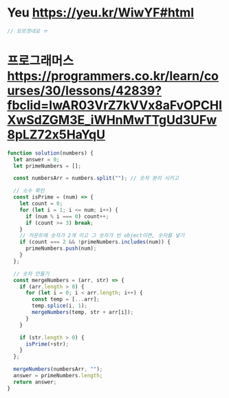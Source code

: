 # Yeu https://yeu.kr/WiwYF#html

```javascript
// 모르겟네요 ㅠ
```

# 프로그래머스 https://programmers.co.kr/learn/courses/30/lessons/42839?fbclid=IwAR03VrZ7kVVx8aFvOPCHIXwSdZGM3E_iWHnMwTTgUd3UFw8pLZ72x5HaYqU

```javascript
function solution(numbers) {
  let answer = 0;
  let primeNumbers = [];

  const numbersArr = numbers.split(""); // 숫자 분리 시키고

  // 소수 확인
  const isPrime = (num) => {
    let count = 0;
    for (let i = 1; i <= num; i++) {
      if (num % i === 0) count++;
      if (count >= 3) break;
    }
    // 카운트에 숫자가 2개 이고 그 숫자가 빈 object이면, 숫자를 넣기
    if (count === 2 && !primeNumbers.includes(num)) {
      primeNumbers.push(num);
    }
  };

  // 숫자 만들기
  const mergeNumbers = (arr, str) => {
    if (arr.length > 0) {
      for (let i = 0; i < arr.length; i++) {
        const temp = [...arr];
        temp.splice(i, 1);
        mergeNumbers(temp, str + arr[i]);
      }
    }

    if (str.length > 0) {
      isPrime(+str);
    }
  };

  mergeNumbers(numbersArr, "");
  answer = primeNumbers.length;
  return answer;
}
```
